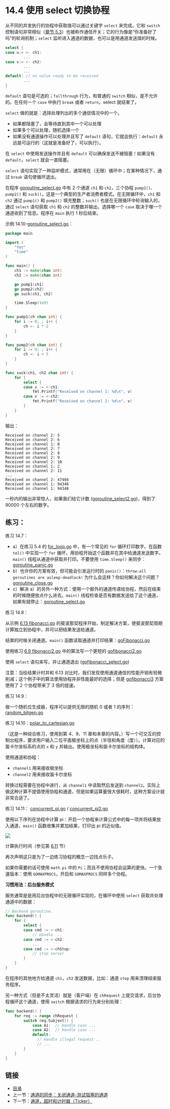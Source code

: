 # 14.4 使用 select 切换协程

从不同的并发执行的协程中获取值可以通过关键字 `select` 来完成，它和 `switch` 控制语句非常相似（[章节 5.3](05.3.md)）也被称作通信开关；它的行为像是“你准备好了吗”的轮询机制；`select` 监听进入通道的数据，也可以是用通道发送值的时候。

```go
select {
case u:= <- ch1:
        ...
case v:= <- ch2:
        ...
        ...
default: // no value ready to be received
        ...
}
```

`default` 语句是可选的；`fallthrough` 行为，和普通的 `switch` 相似，是不允许的。在任何一个 `case` 中执行 `break` 或者 `return`，select 就结束了。

`select` 做的就是：选择处理列出的多个通信情况中的一个。

* 如果都阻塞了，会等待直到其中一个可以处理
* 如果多个可以处理，随机选择一个
* 如果没有通道操作可以处理并且写了 `default` 语句，它就会执行：`default` 永远是可运行的（这就是准备好了，可以执行）。

在 `select` 中使用发送操作并且有 `default` 可以确保发送不被阻塞！如果没有 `default`，`select` 就会一直阻塞。

`select` 语句实现了一种监听模式，通常用在（无限）循环中；在某种情况下，通过 `break` 语句使循环退出。

在程序 [goroutine\_select.go](examples/chapter\_14/goroutine\_select.go) 中有 2 个通道 `ch1` 和 `ch2`，三个协程 `pump1()`、`pump2()` 和 `suck()`。这是一个典型的生产者消费者模式。在无限循环中，`ch1` 和 `ch2` 通过 `pump1()` 和 `pump2()` 填充整数；`suck()` 也是在无限循环中轮询输入的，通过 `select` 语句获取 `ch1` 和 `ch2` 的整数并输出。选择哪一个 `case` 取决于哪一个通道收到了信息。程序在 `main` 执行 1 秒后结束。

示例 14.10-[goroutine\_select.go](examples/chapter\_14/goroutine\_select.go)：

```go
package main

import (
	"fmt"
	"time"
)

func main() {
	ch1 := make(chan int)
	ch2 := make(chan int)

	go pump1(ch1)
	go pump2(ch2)
	go suck(ch1, ch2)

	time.Sleep(1e9)
}

func pump1(ch chan int) {
	for i := 0; ; i++ {
		ch <- i * 2
	}
}

func pump2(ch chan int) {
	for i := 0; ; i++ {
		ch <- i + 5
	}
}

func suck(ch1, ch2 chan int) {
	for {
		select {
		case v := <-ch1:
			fmt.Printf("Received on channel 1: %d\n", v)
		case v := <-ch2:
			fmt.Printf("Received on channel 2: %d\n", v)
		}
	}
}
```

输出：

```
Received on channel 2: 5
Received on channel 2: 6
Received on channel 1: 0
Received on channel 2: 7
Received on channel 2: 8
Received on channel 2: 9
Received on channel 2: 10
Received on channel 1: 2
Received on channel 2: 11
...
Received on channel 2: 47404
Received on channel 1: 94346
Received on channel 1: 94348
```

一秒内的输出非常惊人，如果我们给它计数 ([goroutine\_select2.go](examples/chapter\_14/goroutine\_select2.go))，得到了 90000 个左右的数字。

## 练习：

练习 14.7：

* a）在练习 5.4 的 [for\_loop.go](exercises/chapter\_5/for\_loop.go) 中，有一个常见的 `for` 循环打印数字。在函数 `tel()` 中实现一个 `for` 循环，用协程开始这个函数并在其中给通道发送数字。`main()` 线程从通道中获取并打印。不要使用 `time.Sleep()` 来同步：[goroutine\_panic.go](exercises/chapter\_14/goroutine\_panic.go)
* b）也许你的方案有效，但可能会引发运行时的 `panic()`：`throw:all goroutines are asleep-deadlock!` 为什么会这样？你如何解决这个问题？[goroutine\_close.go](exercises/chapter\_14/goroutine\_close.go)
* c）解决 a）的另外一种方式：使用一个额外的通道传递给协程，然后在结束的时候随便放点什么进去。`main()` 线程检查是否有数据发送给了这个通道，如果有就停止：[goroutine\_select.go](exercises/chapter\_14/goroutine\_select.go)

练习 14.8：

从示例 [6.13 fibonacci.go](examples/chapter\_6/fibonacci.go) 的斐波那契程序开始，制定解决方案，使斐波那契周期计算独立到协程中，并可以把结果发送给通道。

结束的时候关闭通道。`main()` 函数读取通道并打印结果：[goFibonacci.go](exercises/chapter\_14/gofibonacci.go)

使用练习 [6.9 fibonacci2.go](exercises/chapter\_6/fibonacci2.go) 中的算法写一个更短的 [gofibonacci2.go](exercises/chapter\_14/gofibonacci2.go)

使用 `select` 语句来写，并让通道退出 ([gofibonacci\_select.go](exercises/chapter\_14/gofibonacci\_select.go))

注意：当给结果计时并和 6.13 对比时，我们发现使用通道通信的性能开销有轻微削减；这个例子中的算法使用协程并非性能最好的选择；但是 [gofibonacci3](exercises/chapter\_14/gofibonacci3.go) 方案使用了 2 个协程带来了 3 倍的提速。

练习 14.9：

做一个随机位生成器，程序可以提供无限的随机 0 或者 1 的序列：[random\_bitgen.go](exercises/chapter\_14/random\_bitgen.go)

练习 14.10：[polar\_to\_cartesian.go](exercises/chapter\_14/polar\_to\_cartesian.go)

（这是一种综合练习，使用到第 4、9、11 章和本章的内容。）写一个可交互的控制台程序，要求用户输入二位平面极坐标上的点（半径和角度（度））。计算对应的笛卡尔坐标系的点的 `x` 和 `y` 并输出。使用极坐标和笛卡尔坐标的结构体。

使用通道和协程：

* `channel1` 用来接收极坐标
* `channel2` 用来接收笛卡尔坐标

转换过程需要在协程中进行，从 `channel1` 中读取然后发送到 `channel2`。实际上做这种计算不提倡使用协程和通道，但是如果运算量很大很耗时，这种方案设计就非常合适了。

练习 14.11： [concurrent\_pi.go](exercises/chapter\_14/concurrent\_pi.go) / [concurrent\_pi2.go](exercises/chapter\_14/concurrent\_pi2.go)

使用以下序列在协程中计算 pi：开启一个协程来计算公式中的每一项并将结果放入通道，`main()` 函数收集并累加结果，打印出 pi 的近似值。

![](images/14.4\_piseries.png)

计算执行时间（参见第 [6.11](6.11.md) 节）

再次声明这只是为了一边练习协程的概念一边找点乐子。

如果你需要的话可使用 `math.pi` 中的 `Pi`；而且不使用协程会运算的更快。一个急速版本：使用 `GOMAXPROCS`，开启和 `GOMAXPROCS` 同样多个协程。

**习惯用法：后台服务模式**

服务通常是是用后台协程中的无限循环实现的，在循环中使用 `select` 获取并处理通道中的数据：

```go
// Backend goroutine.
func backend() {
	for {
		select {
		case cmd := <-ch1:
			// Handle ...
		case cmd := <-ch2:
			...
		case cmd := <-chStop:
			// stop server
		}
	}
}
```

在程序的其他地方给通道 `ch1`，`ch2` 发送数据，比如：通道 `stop` 用来清理结束服务程序。

另一种方式（但是不太灵活）就是（客户端）在 `chRequest` 上提交请求，后台协程循环这个通道，使用 `switch` 根据请求的行为来分别处理：

```go
func backend() {
	for req := range chRequest {
		switch req.Subjext() {
			case A1:  // Handle case ...
			case A2:  // Handle case ...
			default:
			  // Handle illegal request ..
			  // ...
		}
	}
}
```

## 链接

* [目录](directory.md)
* 上一节：[通道的同步：关闭通道-测试阻塞的通道](14.3.md)
* 下一节：[通道，超时和计时器（Ticker）](14.5.md)

